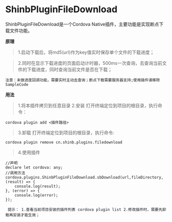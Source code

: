 # ShinbPluginFileDownload

ShinbPluginFileDownload是一个Cordova Native插件，主要功能是实现断点下载文件功能。

**原理**
> 1.启动下载后，将md5(url)作为key值实时保存单个文件的下载进度；

> 2.同时在显示下载进度的页面启动计时器，500ms一次查询，去查询当前文件的下载进度，同时查询当前文件是否在下载；

`注意：未做进度回调功能，需要实时主动去查询；断点下载需要服务器支持;使用插件请移除SampleCode`

**用法**
>1.将本插件拷贝到任意目录
>2.安装
  打开终端定位到项目的根目录，执行命令：
  ```
  cordova plugin add <插件路径>
  ```
>3.卸载
  打开终端定位到项目的根目录，执行命令:
  ```
  cordova plugin remove cn.shinb.plugins.filedownload
  ```
>4.使用插件
  ```
  //声明
  declare let cordova: any;
  //调用方法
  cordova.plugins.ShinbPluginFileDownload.sbDownload(url,fileDirectory, (result) => {
      console.log(result);
  }, (error) => {
      console.log(error);
  });
  ```

`
提示：
  1.查看当前项目安装的插件列表
  cordova plugin list
  2.修改插件时，需要先卸载再安装才能生效；`
